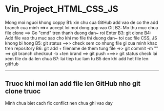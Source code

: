 # Vin_Project_HTML_CSS_JS
Mong moi nguoi khong coppy
B1: xin chu cua GitHub add vao de co the add branch cua minh ==>> accept loi moi dong gop vao Git
B2: Mo thu muc chua file clone ==> Go "cmd" tren thanh duong dan~ roi Enter
B3: git clone
B4: Add file vao thu muc sao cho khi mo file thi duong dan~ toi cac file CSS, JS khong bi hong
B5: git status ==>> check xem co nhung file gi cua minh khac tren repository
B6: git add + filename de them tung file  =>> git commit -m "" ==> git branch checkout -b +ten brand ==> git push
  ===>> git status check lai xem file do da len chua
B7: lai tiep tuc lam tu B5 den khi add het file len gitHub

----------------
Truoc khi moi lan add file len GitHub nho git clone truoc
------------
Minh chua biet cach fix conflict nen chua ghi vao day
